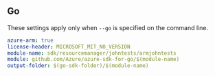 ## Go

These settings apply only when `--go` is specified on the command line.

```yaml $(go) && $(track2)
azure-arm: true
license-header: MICROSOFT_MIT_NO_VERSION
module-name: sdk/resourcemanager/johntests/armjohntests
module: github.com/Azure/azure-sdk-for-go/$(module-name)
output-folder: $(go-sdk-folder)/$(module-name)
```
